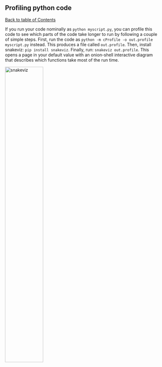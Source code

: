 ## Profiling python code
[Back to table of Contents](../README.md)

If you run your code nominally as ```python myscript.py```, you can profile this code to see which parts of the code take longer to run by following a couple of simple steps. First, run the code as ```python -m cProfile -o out.profile myscript.py``` instead. This produces a file called ```out.profile```. Then, install snakeviz: ```pip install snakeviz```. Finally, run: ```snakeviz out.profile```. This opens a page in your default value with an onion-shell interactive diagram that describes which functions take most of the run time.

<img src="https://github.com/reynier0611/personal_notes/blob/master/misc/snakeviz.jpg"
    style="width: 50%;"
    alt="snakeviz"
    style="float: left; margin-right: 10px;" />
